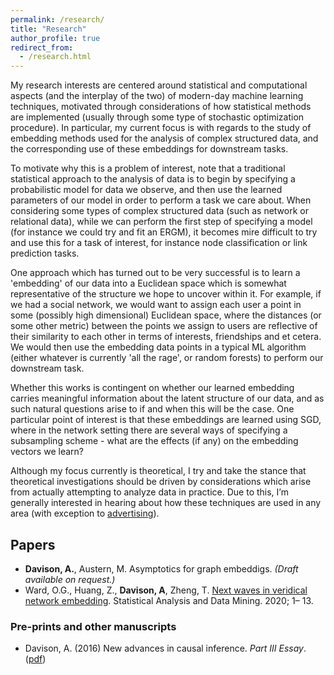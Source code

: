 ```yaml
---
permalink: /research/
title: "Research"
author_profile: true
redirect_from: 
  - /research.html
---
```


My research interests are centered around statistical and computational aspects (and the interplay of the two) of modern-day machine learning techniques, motivated through considerations of how statistical methods are implemented (usually through some type of stochastic optimization procedure). In particular, my current focus is with regards to the study of embedding methods used for the analysis of complex structured data, and the corresponding use of these embeddings for downstream tasks. 

To motivate why this is a problem of interest, note that a traditional statistical approach to the analysis of data is to begin by specifying a probabilistic model for data we observe, and then use the learned parameters of our model in order to perform a task we care about. When considering some types of complex structured data (such as network or relational data), while we can perform the first step of specifying a model (for instance we could try and fit an ERGM), it becomes mire difficult to try and use this for a task of interest, for instance node classification or link prediction tasks. 

One approach which has turned out to be very successful is to learn a 'embedding' of our data into a Euclidean space which is somewhat representative of the structure we hope to uncover within it. For example, if we had a social network, we would want to assign each user a point in some (possibly high dimensional) Euclidean space, where the distances (or some other metric) between the points we assign to users are reflective of their similarity to each other in terms of interests, friendships and et cetera. We would then use the embedding data points in a typical ML algorithm (either whatever is currently 'all the rage', or random forests) to perform our downstream task. 

Whether this works is contingent on whether our learned embedding carries meaningful information about the latent structure of our data, and as such natural questions arise to if and when this will be the case. One particular point of interest is that these embeddings are learned using SGD, where in the network setting there are several ways of specifying a subsampling scheme - what are the effects (if any) on the embedding vectors we learn?

Although my focus currently is theoretical, I try and take the stance that theoretical investigations should be driven by considerations which arise from actually attempting to analyze data in practice.  Due to this, I’m generally interested in hearing about how these techniques are used in any area (with exception to [advertising](https://google.com/)).

## Papers ##

* **Davison, A.**, Austern, M. Asymptotics for graph embeddigs. _(Draft available on request.)_ 
* Ward, O.G., Huang, Z., **Davison, A**, Zheng, T. [Next waves in veridical network embedding](https://doi.org/10.1002/sam.11486). Statistical Analysis and Data Mining. 2020; 1– 13.

### Pre-prints and other manuscripts ###

* Davison, A. (2016) New advances in causal inference. _Part III Essay_. ([pdf](../files/partiiiessay.pdf))